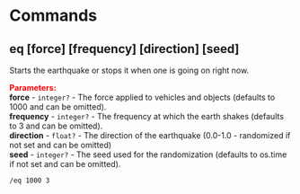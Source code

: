 
# Commands

## eq [force] [frequency] [direction] [seed]

Starts the earthquake or stops it when one is going on right now.

<font style="color:red;">**Parameters:**</font><br>
**force** - `integer?` - The force applied to vehicles and objects (defaults to 1000 and can be 
omitted).<br>
**frequency** - `integer?` - The frequency at which the earth shakes (defaults to 3 and can be 
omitted).<br>
**direction** - `float?` - The direction of the earthquake (0.0-1.0 - randomized if not set and can 
be omitted)<br>
**seed** - `integer?` - The seed used for the randomization (defaults to os.time if not set and can 
be omitted).

```
/eq 1000 3
```
